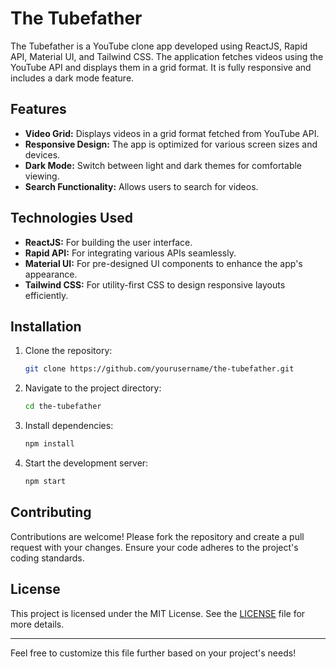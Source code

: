# The Tubefather

The Tubefather is a YouTube clone app developed using ReactJS, Rapid API, Material UI, and Tailwind CSS. The application fetches videos using the YouTube API and displays them in a grid format. It is fully responsive and includes a dark mode feature.

## Features

- **Video Grid:** Displays videos in a grid format fetched from YouTube API.
- **Responsive Design:** The app is optimized for various screen sizes and devices.
- **Dark Mode:** Switch between light and dark themes for comfortable viewing.
- **Search Functionality:** Allows users to search for videos.

## Technologies Used

- **ReactJS:** For building the user interface.
- **Rapid API:** For integrating various APIs seamlessly.
- **Material UI:** For pre-designed UI components to enhance the app's appearance.
- **Tailwind CSS:** For utility-first CSS to design responsive layouts efficiently.

## Installation

1. Clone the repository:
    ```sh
    git clone https://github.com/yourusername/the-tubefather.git
    ```
2. Navigate to the project directory:
    ```sh
    cd the-tubefather
    ```
3. Install dependencies:
    ```sh
    npm install
    ```
4. Start the development server:
    ```sh
    npm start
    ```

## Contributing

Contributions are welcome! Please fork the repository and create a pull request with your changes. Ensure your code adheres to the project's coding standards.

## License

This project is licensed under the MIT License. See the [LICENSE](LICENSE) file for more details.

---

Feel free to customize this file further based on your project's needs!